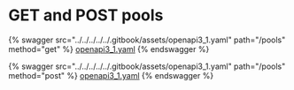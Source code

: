 # GET and POST pools

{% swagger src="../../../../../.gitbook/assets/openapi3_1.yaml" path="/pools" method="get" %}
[openapi3_1.yaml](../../../../../.gitbook/assets/openapi3_1.yaml)
{% endswagger %}

{% swagger src="../../../../../.gitbook/assets/openapi3_1.yaml" path="/pools" method="post" %}
[openapi3_1.yaml](../../../../../.gitbook/assets/openapi3_1.yaml)
{% endswagger %}
